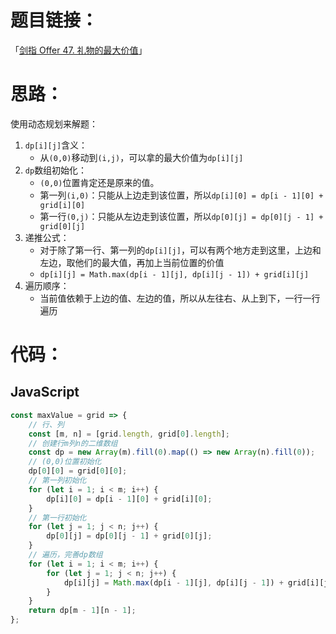 # 题目链接：

「[剑指 Offer 47. 礼物的最大价值](https://leetcode-cn.com/problems/li-wu-de-zui-da-jie-zhi-lcof/)」

# 思路：

使用动态规划来解题：

1. `dp[i][j]`含义：
    - 从`(0,0)`移动到`(i,j)`，可以拿的最大价值为`dp[i][j]`
2. `dp`数组初始化：
    - `(0,0)`位置肯定还是原来的值。
    - 第一列`(i,0)`：只能从上边走到该位置，所以`dp[i][0] = dp[i - 1][0] + grid[i][0]`
    - 第一行`(0,j)`：只能从左边走到该位置，所以`dp[0][j] = dp[0][j - 1] + grid[0][j]`
3. 递推公式：
    - 对于除了第一行、第一列的`dp[i][j]`，可以有两个地方走到这里，上边和左边，取他们的最大值，再加上当前位置的价值
    - `dp[i][j] = Math.max(dp[i - 1][j], dp[i][j - 1]) + grid[i][j]`
4. 遍历顺序：
    - 当前值依赖于上边的值、左边的值，所以从左往右、从上到下，一行一行遍历

# 代码：

## JavaScript

```javascript
const maxValue = grid => {
    // 行、列
    const [m, n] = [grid.length, grid[0].length];
    // 创建行m列n的二维数组
    const dp = new Array(m).fill(0).map(() => new Array(n).fill(0));
    // (0,0)位置初始化
    dp[0][0] = grid[0][0];
    // 第一列初始化
    for (let i = 1; i < m; i++) {
        dp[i][0] = dp[i - 1][0] + grid[i][0];
    }
    // 第一行初始化
    for (let j = 1; j < n; j++) {
        dp[0][j] = dp[0][j - 1] + grid[0][j];
    }
    // 遍历，完善dp数组
    for (let i = 1; i < m; i++) {
        for (let j = 1; j < n; j++) {
            dp[i][j] = Math.max(dp[i - 1][j], dp[i][j - 1]) + grid[i][j];
        }
    }
    return dp[m - 1][n - 1];
};
```

